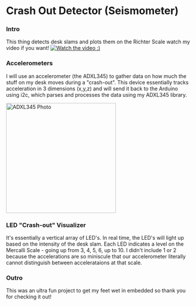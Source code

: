 # Crash Out Detector (Seismometer)
### Intro 
This thing detects desk slams and plots them on the Richter Scale watch my video if you want!
[![Watch the video :)](https://img.youtube.com/vi/eW6yBVyZzYQ/0.jpg)](https://www.youtube.com/watch?v=eW6yBVyZzYQ)

### Accelerometers
I will use an accelerometer (the ADXL345)  to gather data on how much the stuff on my desk moves during a "crash-out". This device essentially tracks acceleration in 3 dimensions (x,y,z) and will send it back to the Arduino using i2c, which parses and processes the data using my ADXL345 library.

<img src="https://imgs.search.brave.com/pfdjHP7BA4OfJhQRRepcQ20IkJfKMUj_Gy-8__wMJEc/rs:fit:860:0:0:0/g:ce/aHR0cHM6Ly93d3cu/ZWxlY3Ryb2tpdC5j/b20vcmVzb3VyY2Uv/dVNYSi84RmsvYWpS/NEdwQTdRTy9wcm9k/dWN0LzQxMDE2LzQx/MDE2MjM0LzQxMDE2/MjM0LmpwZw" alt = "ADXL345 Photo" width="300">

### LED "Crash-out" Visualizer
It's essentially a vertical array of LED's. In real time, the LED's will light up based on the intensity of the desk slam. Each LED indicates a level on the Mercalli Scale - going up from 3, 4, 5, 6, up to 10. I didn't include 1 or 2 because the accelerations are so miniscule that our accelerometer literally cannot distinguish between accelerataions at that scale. 

 

### Outro
This was an ultra fun project to get my feet wet in embedded so thank you for checking it out!
